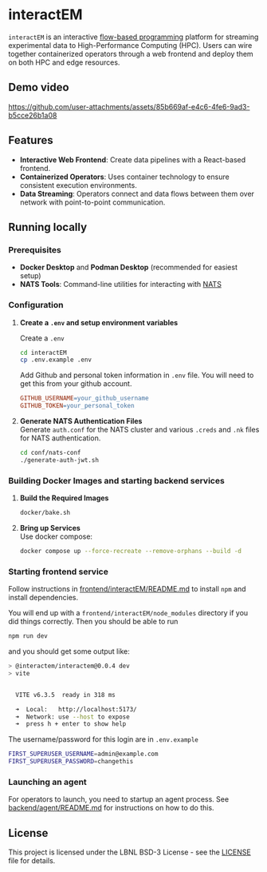 # interactEM

`interactEM` is an interactive [flow-based programming](https://en.wikipedia.org/wiki/Flow-based_programming) platform for streaming experimental data to High-Performance Computing (HPC). Users can wire together containerized operators through a web frontend and deploy them on both HPC and edge resources.

## Demo video

<https://github.com/user-attachments/assets/85b669af-e4c6-4fe6-9ad3-b5cce26b1a08>

## Features

- **Interactive Web Frontend**: Create data pipelines with a React-based frontend.
- **Containerized Operators**: Uses container technology to ensure consistent execution environments.
- **Data Streaming**: Operators connect and data flows between them over network with point-to-point communication.

## Running locally

### Prerequisites

- **Docker Desktop** and **Podman Desktop** (recommended for easiest setup)
- **NATS Tools**: Command-line utilities for interacting with [NATS](https://github.com/nats-io/natscli?tab=readme-ov-file#installation)

### Configuration

1. **Create a `.env` and setup environment variables**

    Create a `.env`

    ```bash
    cd interactEM
    cp .env.example .env
    ```

    Add Github and personal token information in `.env` file. You will need to get this from your github account.

    ```makefile
    GITHUB_USERNAME=your_github_username
    GITHUB_TOKEN=your_personal_token
   ```

1. **Generate NATS Authentication Files**  
    Generate `auth.conf` for the NATS cluster and various `.creds` and `.nk` files for NATS authentication.

    ```bash
    cd conf/nats-conf
    ./generate-auth-jwt.sh
    ```

### Building Docker Images and starting backend services

1. **Build the Required Images**  

    ```bash
    docker/bake.sh
    ```

1. **Bring up Services**  
    Use docker compose:

    ```bash
    docker compose up --force-recreate --remove-orphans --build -d
    ```

### Starting frontend service

Follow instructions in [frontend/interactEM/README.md](frontend/interactEM/README.md) to install `npm` and install dependencies.

You will end up with a `frontend/interactEM/node_modules` directory if you did things correctly. Then you should be able to run

```bash
npm run dev
```

and you should get some output like:

```bash
> @interactem/interactem@0.0.4 dev
> vite


  VITE v6.3.5  ready in 318 ms

  ➜  Local:   http://localhost:5173/
  ➜  Network: use --host to expose
  ➜  press h + enter to show help
```

The username/password for this login are in `.env.example`

```bash
FIRST_SUPERUSER_USERNAME=admin@example.com
FIRST_SUPERUSER_PASSWORD=changethis
```

### Launching an agent

For operators to launch, you need to startup an agent process. See [backend/agent/README.md](backend/agent/README.md) for instructions on how to do this.

## License

This project is licensed under the LBNL BSD-3 License - see the [LICENSE](LICENSE) file for details.
